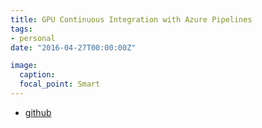 ```yaml
---
title: GPU Continuous Integration with Azure Pipelines
tags:
- personal
date: "2016-04-27T00:00:00Z"

image:
  caption: 
  focal_point: Smart
---
```


* [github](https://www.github.com/cwpearson/azure-pipelines-agent)